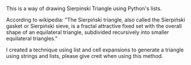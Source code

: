 This is a way of drawing Sierpinski Triangle using Python's lists. 

According to wikipedia: "The Sierpiński triangle, also called the Sierpiński gasket or Sierpiński sieve, is a fractal attractive fixed set with the overall shape of an equilateral triangle, subdivided recursively into smaller equilateral triangles."

I created a technique using list and cell expansions to generate a triangle using strings and lists, please give creit when using this method.
